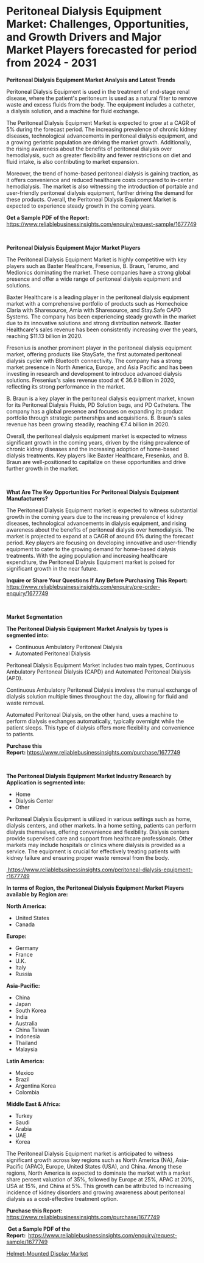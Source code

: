 <p><h1>Peritoneal Dialysis Equipment Market: Challenges, Opportunities, and Growth Drivers and Major Market Players forecasted for period from 2024 - 2031</h1></p><p><strong>Peritoneal Dialysis Equipment Market Analysis and Latest Trends</strong></p>
<p><p>Peritoneal Dialysis Equipment is used in the treatment of end-stage renal disease, where the patient's peritoneum is used as a natural filter to remove waste and excess fluids from the body. The equipment includes a catheter, a dialysis solution, and a machine for fluid exchange.</p><p>The Peritoneal Dialysis Equipment Market is expected to grow at a CAGR of 5% during the forecast period. The increasing prevalence of chronic kidney diseases, technological advancements in peritoneal dialysis equipment, and a growing geriatric population are driving the market growth. Additionally, the rising awareness about the benefits of peritoneal dialysis over hemodialysis, such as greater flexibility and fewer restrictions on diet and fluid intake, is also contributing to market expansion.</p><p>Moreover, the trend of home-based peritoneal dialysis is gaining traction, as it offers convenience and reduced healthcare costs compared to in-center hemodialysis. The market is also witnessing the introduction of portable and user-friendly peritoneal dialysis equipment, further driving the demand for these products. Overall, the Peritoneal Dialysis Equipment Market is expected to experience steady growth in the coming years.</p></p>
<p><strong>Get a Sample PDF of the Report:&nbsp;</strong> <a href="https://www.reliablebusinessinsights.com/enquiry/request-sample/1677749">https://www.reliablebusinessinsights.com/enquiry/request-sample/1677749</a></p>
<p>&nbsp;</p>
<p><strong>Peritoneal Dialysis Equipment Major Market Players</strong></p>
<p><p>The Peritoneal Dialysis Equipment Market is highly competitive with key players such as Baxter Healthcare, Fresenius, B. Braun, Terumo, and Medionics dominating the market. These companies have a strong global presence and offer a wide range of peritoneal dialysis equipment and solutions.</p><p>Baxter Healthcare is a leading player in the peritoneal dialysis equipment market with a comprehensive portfolio of products such as Homechoice Claria with Sharesource, Amia with Sharesource, and Stay.Safe CAPD Systems. The company has been experiencing steady growth in the market due to its innovative solutions and strong distribution network. Baxter Healthcare's sales revenue has been consistently increasing over the years, reaching $11.13 billion in 2020.</p><p>Fresenius is another prominent player in the peritoneal dialysis equipment market, offering products like StaySafe, the first automated peritoneal dialysis cycler with Bluetooth connectivity. The company has a strong market presence in North America, Europe, and Asia Pacific and has been investing in research and development to introduce advanced dialysis solutions. Fresenius's sales revenue stood at € 36.9 billion in 2020, reflecting its strong performance in the market.</p><p>B. Braun is a key player in the peritoneal dialysis equipment market, known for its Peritoneal Dialysis Fluids, PD Solution bags, and PD Catheters. The company has a global presence and focuses on expanding its product portfolio through strategic partnerships and acquisitions. B. Braun's sales revenue has been growing steadily, reaching €7.4 billion in 2020.</p><p>Overall, the peritoneal dialysis equipment market is expected to witness significant growth in the coming years, driven by the rising prevalence of chronic kidney diseases and the increasing adoption of home-based dialysis treatments. Key players like Baxter Healthcare, Fresenius, and B. Braun are well-positioned to capitalize on these opportunities and drive further growth in the market.</p></p>
<p>&nbsp;</p>
<p><strong>What Are The Key Opportunities For Peritoneal Dialysis Equipment Manufacturers?</strong></p>
<p><p>The Peritoneal Dialysis Equipment market is expected to witness substantial growth in the coming years due to the increasing prevalence of kidney diseases, technological advancements in dialysis equipment, and rising awareness about the benefits of peritoneal dialysis over hemodialysis. The market is projected to expand at a CAGR of around 6% during the forecast period. Key players are focusing on developing innovative and user-friendly equipment to cater to the growing demand for home-based dialysis treatments. With the aging population and increasing healthcare expenditure, the Peritoneal Dialysis Equipment market is poised for significant growth in the near future.</p></p>
<p><strong>Inquire or Share Your Questions If Any Before Purchasing This Report:</strong> <a href="https://www.reliablebusinessinsights.com/enquiry/pre-order-enquiry/1677749">https://www.reliablebusinessinsights.com/enquiry/pre-order-enquiry/1677749</a></p>
<p>&nbsp;</p>
<p><strong>Market Segmentation</strong></p>
<p><strong>The Peritoneal Dialysis Equipment Market Analysis by types is segmented into:</strong></p>
<p><ul><li>Continuous Ambulatory Peritoneal Dialysis</li><li>Automated Peritoneal Dialysis</li></ul></p>
<p><p>Peritoneal Dialysis Equipment Market includes two main types, Continuous Ambulatory Peritoneal Dialysis (CAPD) and Automated Peritoneal Dialysis (APD). </p><p>Continuous Ambulatory Peritoneal Dialysis involves the manual exchange of dialysis solution multiple times throughout the day, allowing for fluid and waste removal.</p><p>Automated Peritoneal Dialysis, on the other hand, uses a machine to perform dialysis exchanges automatically, typically overnight while the patient sleeps. This type of dialysis offers more flexibility and convenience to patients.</p></p>
<p><strong>Purchase this Report:&nbsp;</strong><a href="https://www.reliablebusinessinsights.com/purchase/1677749">https://www.reliablebusinessinsights.com/purchase/1677749</a></p>
<p>&nbsp;</p>
<p><strong>The Peritoneal Dialysis Equipment Market Industry Research by Application is segmented into:</strong></p>
<p><ul><li>Home</li><li>Dialysis Center</li><li>Other</li></ul></p>
<p><p>Peritoneal Dialysis Equipment is utilized in various settings such as home, dialysis centers, and other markets. In a home setting, patients can perform dialysis themselves, offering convenience and flexibility. Dialysis centers provide supervised care and support from healthcare professionals. Other markets may include hospitals or clinics where dialysis is provided as a service. The equipment is crucial for effectively treating patients with kidney failure and ensuring proper waste removal from the body.</p></p>
<p><a href="https://www.reliablebusinessinsights.com/peritoneal-dialysis-equipment-r1677749">&nbsp;https://www.reliablebusinessinsights.com/peritoneal-dialysis-equipment-r1677749</a></p>
<p><strong>In terms of Region, the Peritoneal Dialysis Equipment Market Players available by Region are:</strong></p>
<p>
    <p> <strong> North America: </strong>
        <ul>
            <li>United States</li>
            <li>Canada</li>
        </ul>
        </p> 
    <p> <strong> Europe: </strong>
        <ul>
            <li>Germany</li>
            <li>France</li>
            <li>U.K.</li>
            <li>Italy</li>
            <li>Russia</li>
        </ul>
        </p> 
    <p> <strong> Asia-Pacific: </strong>
        <ul>
            <li>China</li>
            <li>Japan</li>
            <li>South Korea</li>
            <li>India</li>
            <li>Australia</li>
            <li>China Taiwan</li>
            <li>Indonesia</li>
            <li>Thailand</li>
            <li>Malaysia</li>
        </ul>
        </p> 
    <p> <strong> Latin America: </strong>
        <ul>
            <li>Mexico</li>
            <li>Brazil</li>
            <li>Argentina Korea</li>
            <li>Colombia</li>
        </ul>
        </p> 
    <p> <strong> Middle East & Africa: </strong>
        <ul>
            <li>Turkey</li>
            <li>Saudi</li>
            <li>Arabia</li>
            <li>UAE</li>
            <li>Korea</li>
        </ul>
    </p>
    </p>
<p><p>The Peritoneal Dialysis Equipment market is anticipated to witness significant growth across key regions such as North America (NA), Asia-Pacific (APAC), Europe, United States (USA), and China. Among these regions, North America is expected to dominate the market with a market share percent valuation of 35%, followed by Europe at 25%, APAC at 20%, USA at 15%, and China at 5%. This growth can be attributed to increasing incidence of kidney disorders and growing awareness about peritoneal dialysis as a cost-effective treatment option.</p></p>
<p><strong>Purchase this Report: </strong><a href="https://www.reliablebusinessinsights.com/purchase/1677749">https://www.reliablebusinessinsights.com/purchase/1677749</a></p>
<p>&nbsp;<strong>Get a Sample PDF of the Report:&nbsp;&nbsp;</strong><a href="https://www.reliablebusinessinsights.com/enquiry/request-sample/1677749">https://www.reliablebusinessinsights.com/enquiry/request-sample/1677749</a></p>
<p><strong></strong></p>
<p><p><a href="https://github.com/changoleonlaverguenzanoexiste/Market-Research-Report-List-4/blob/main/helmet-mounted-display-market.md">Helmet-Mounted Display Market</a></p></p>